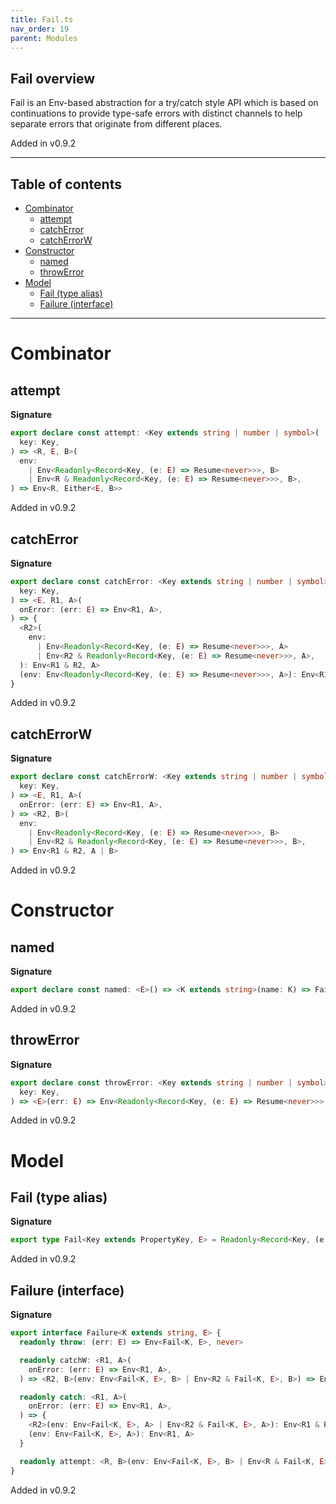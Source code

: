```yaml
---
title: Fail.ts
nav_order: 19
parent: Modules
---
```


## Fail overview

Fail is an Env-based abstraction for a try/catch style API which is based on continuations to
provide type-safe errors with distinct channels to help separate errors that originate from
different places.

Added in v0.9.2

---

<h2 class="text-delta">Table of contents</h2>

- [Combinator](#combinator)
  - [attempt](#attempt)
  - [catchError](#catcherror)
  - [catchErrorW](#catcherrorw)
- [Constructor](#constructor)
  - [named](#named)
  - [throwError](#throwerror)
- [Model](#model)
  - [Fail (type alias)](#fail-type-alias)
  - [Failure (interface)](#failure-interface)

---

# Combinator

## attempt

**Signature**

```ts
export declare const attempt: <Key extends string | number | symbol>(
  key: Key,
) => <R, E, B>(
  env:
    | Env<Readonly<Record<Key, (e: E) => Resume<never>>>, B>
    | Env<R & Readonly<Record<Key, (e: E) => Resume<never>>>, B>,
) => Env<R, Either<E, B>>
```

Added in v0.9.2

## catchError

**Signature**

```ts
export declare const catchError: <Key extends string | number | symbol>(
  key: Key,
) => <E, R1, A>(
  onError: (err: E) => Env<R1, A>,
) => {
  <R2>(
    env:
      | Env<Readonly<Record<Key, (e: E) => Resume<never>>>, A>
      | Env<R2 & Readonly<Record<Key, (e: E) => Resume<never>>>, A>,
  ): Env<R1 & R2, A>
  (env: Env<Readonly<Record<Key, (e: E) => Resume<never>>>, A>): Env<R1, A>
}
```

Added in v0.9.2

## catchErrorW

**Signature**

```ts
export declare const catchErrorW: <Key extends string | number | symbol>(
  key: Key,
) => <E, R1, A>(
  onError: (err: E) => Env<R1, A>,
) => <R2, B>(
  env:
    | Env<Readonly<Record<Key, (e: E) => Resume<never>>>, B>
    | Env<R2 & Readonly<Record<Key, (e: E) => Resume<never>>>, B>,
) => Env<R1 & R2, A | B>
```

Added in v0.9.2

# Constructor

## named

**Signature**

```ts
export declare const named: <E>() => <K extends string>(name: K) => Failure<K, E>
```

Added in v0.9.2

## throwError

**Signature**

```ts
export declare const throwError: <Key extends string | number | symbol>(
  key: Key,
) => <E>(err: E) => Env<Readonly<Record<Key, (e: E) => Resume<never>>>, never>
```

Added in v0.9.2

# Model

## Fail (type alias)

**Signature**

```ts
export type Fail<Key extends PropertyKey, E> = Readonly<Record<Key, (e: E) => Resume<never>>>
```

Added in v0.9.2

## Failure (interface)

**Signature**

```ts
export interface Failure<K extends string, E> {
  readonly throw: (err: E) => Env<Fail<K, E>, never>

  readonly catchW: <R1, A>(
    onError: (err: E) => Env<R1, A>,
  ) => <R2, B>(env: Env<Fail<K, E>, B> | Env<R2 & Fail<K, E>, B>) => Env<R1 & R2, A | B>

  readonly catch: <R1, A>(
    onError: (err: E) => Env<R1, A>,
  ) => {
    <R2>(env: Env<Fail<K, E>, A> | Env<R2 & Fail<K, E>, A>): Env<R1 & R2, A>
    (env: Env<Fail<K, E>, A>): Env<R1, A>
  }

  readonly attempt: <R, B>(env: Env<Fail<K, E>, B> | Env<R & Fail<K, E>, B>) => Env<R, Either<E, B>>
}
```

Added in v0.9.2
